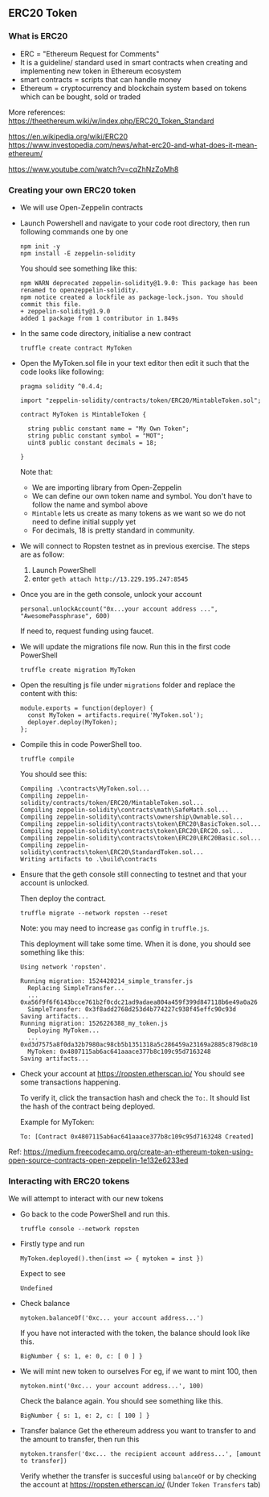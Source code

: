 ## ERC20 Token

### What is ERC20

* ERC = "Ethereum Request for Comments"
* It is a guideline/ standard used in smart contracts when creating and implementing new token in Ethereum ecosystem
* smart contracts = scripts that can handle money
* Ethereum = cryptocurrency and blockchain system based on tokens which can be bought, sold or traded

More references:
  https://theethereum.wiki/w/index.php/ERC20_Token_Standard

  https://en.wikipedia.org/wiki/ERC20
  https://www.investopedia.com/news/what-erc20-and-what-does-it-mean-ethereum/

  https://www.youtube.com/watch?v=cqZhNzZoMh8


### Creating your own ERC20 token

* We will use Open-Zeppelin contracts

* Launch Powershell and navigate to your code root directory, then run following commands one by one
  ```
  npm init -y
  npm install -E zeppelin-solidity
  ```

  You should see something like this:
  ```
  npm WARN deprecated zeppelin-solidity@1.9.0: This package has been renamed to openzeppelin-solidity.
  npm notice created a lockfile as package-lock.json. You should commit this file.
  + zeppelin-solidity@1.9.0
  added 1 package from 1 contributor in 1.849s
  ```

* In the same code directory, initialise a new contract
  ```
  truffle create contract MyToken
  ```

* Open the MyToken.sol file in your text editor
  then edit it such that the code looks like following:
  ```
  pragma solidity ^0.4.4;

  import "zeppelin-solidity/contracts/token/ERC20/MintableToken.sol";

  contract MyToken is MintableToken {

    string public constant name = "My Own Token";
    string public constant symbol = "MOT";
    uint8 public constant decimals = 18;

  }
  ```
  Note that:
  * We are importing library from Open-Zeppelin
  * We can define our own token name and symbol. You don't have to follow the name and symbol above
  * `Mintable` lets us create as many tokens as we want so we do not need to define initial supply yet
  * For decimals, 18 is pretty standard in community.

* We will connect to Ropsten testnet as in previous exercise.
  The steps are as follow:
  1. Launch PowerShell
  2. enter `geth attach http://13.229.195.247:8545`

* Once you are in the geth console, unlock your account
  ```
  personal.unlockAccount("0x...your account address ...", "AwesomePassphrase", 600)
  ```

  If need to, request funding using faucet.

* We will update the migrations file now.
  Run this in the first code PowerShell
  ```
  truffle create migration MyToken
  ```

* Open the resulting js file under `migrations` folder and replace the content with this:
  ```
  module.exports = function(deployer) {
    const MyToken = artifacts.require('MyToken.sol');
    deployer.deploy(MyToken);
  };
  ```

* Compile this in code PowerShell too.
  ```
  truffle compile
  ```
  You should see this:
  ```
  Compiling .\contracts\MyToken.sol...
  Compiling zeppelin-solidity/contracts/token/ERC20/MintableToken.sol...
  Compiling zeppelin-solidity\contracts\math\SafeMath.sol...
  Compiling zeppelin-solidity\contracts\ownership\Ownable.sol...
  Compiling zeppelin-solidity\contracts\token\ERC20\BasicToken.sol...
  Compiling zeppelin-solidity\contracts\token\ERC20\ERC20.sol...
  Compiling zeppelin-solidity\contracts\token\ERC20\ERC20Basic.sol...
  Compiling zeppelin-solidity\contracts\token\ERC20\StandardToken.sol...
  Writing artifacts to .\build\contracts
  ```

* Ensure that the geth console still connecting to testnet and that your account is unlocked.

  Then deploy the contract.
  ```
  truffle migrate --network ropsten --reset
  ```

  Note: you may need to increase `gas` config in `truffle.js`.

  This deployment will take some time. When it is done, you should see something like this:
  ```
  Using network 'ropsten'.

  Running migration: 1524420214_simple_transfer.js
    Replacing SimpleTransfer...
    ... 0xa56f9f6f6143bcce761b2f0cdc21ad9adaea804a459f399d847118b6e49a0a26
    SimpleTransfer: 0x3f8add2768d253d4b774227c938f45effc90c93d
  Saving artifacts...
  Running migration: 1526226388_my_token.js
    Deploying MyToken...
    ... 0xd3d7575a8f0da32b7980ac98cb5b1351318a5c286459a23169a2885c879d8c10
    MyToken: 0x4807115ab6ac641aaace377b8c109c95d7163248
  Saving artifacts...
  ```

* Check your account at https://ropsten.etherscan.io/
  You should see some transactions happening.

  To verify it, click the transaction hash and check the `To:`.
  It should list the hash of the contract being deployed.

  Example for MyToken:
  ```
  To: [Contract 0x4807115ab6ac641aaace377b8c109c95d7163248 Created]
  ```

Ref: https://medium.freecodecamp.org/create-an-ethereum-token-using-open-source-contracts-open-zeppelin-1e132e6233ed

### Interacting with ERC20 tokens
We will attempt to interact with our new tokens

* Go back to the code PowerShell and run this.
  ```
  truffle console --network ropsten
  ```

* Firstly type and run
  ```
  MyToken.deployed().then(inst => { mytoken = inst })
  ```
  Expect to see
  ```
  Undefined
  ```

* Check balance
  ```
  mytoken.balanceOf('0xc... your account address...')
  ```
  If you have not interacted with the token, the balance should look like this.
  ```
  BigNumber { s: 1, e: 0, c: [ 0 ] }
  ```

* We will mint new token to ourselves
  For eg, if we want to mint 100, then
  ```
  mytoken.mint('0xc... your account address...', 100)
  ```
  Check the balance again. You should see something like this.
  ```
  BigNumber { s: 1, e: 2, c: [ 100 ] }
  ```

* Transfer balance
  Get the ethereum address you want to transfer to and the amount to transfer, then run this
  ```
  mytoken.transfer('0xc... the recipient account address...', [amount to transfer])
  ```
  Verify whether the transfer is succesful using `balanceOf` or by checking the account at https://ropsten.etherscan.io/ (Under `Token Transfers` tab)